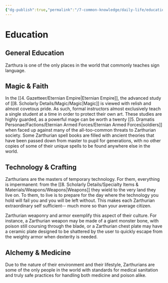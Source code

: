 ```yaml
---
{"dg-publish":true,"permalink":"/7-common-knowledge/daily-life/education/","noteIcon":""}
---
```


# Education


## General Education
Zarthura is one of the only places in the world that commonly teaches sign language.

## Magic & Faith 
In the [[4. Gazetteer/Eternian Empire\|Eternian Empire]], the advanced study of [[8. Scholarly Details/Magic/Magic\|Magic]] is viewed with relish and almost covetous pride. As such, formal instructors almost exclusively teach a single student at a time in order to protect their own art. These studies are highly guarded, as a powerful mage can be worth a twenty [[5. Dramatis Personae/Factions/Eternian Armed Forces/Eternian Armed Forces\|soldiers]] when faced up against many of the all-too-common threats to Zarthurian society. Some Zarthurian spell books are filled with ancient theories that have been passed down from master to pupil for generations, with no other copies of some of their unique spells to be found anywhere else in the world.

## Technology & Crafting
Zarthurians are the masters of temporary technology. For them, everything is impermanent: from the [[8. Scholarly Details/Specialty Items & Materials/Weapons/Weapons\|Weapons]] they wield to the very land they live on. To them, to live is to prepare for the day where the technology you hold will fail you and you will be left without. This makes each Zarthurian extraordinary self sufficient-- much more so than your average citizen. 

Zarthurian weaponry and armor exemplify this aspect of their culture. For instance, a Zarthurian weapon may be made of a giant monster bone, with poison still coursing through the blade, or a Zarthurian chest plate may have a ceramic plate designed to be shattered by the user to quickly escape from the weighty armor when dexterity is needed. 

## Alchemy & Medicine
Due to the nature of their environment and their lifestyle, Zarthurians are some of the only people in the world with standards for medical sanitation and truly safe practices for handling both medicine and poison alike.


